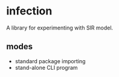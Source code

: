 # infection

A library for experimenting with SIR model.

## modes

- standard package importing
- stand-alone CLI program
